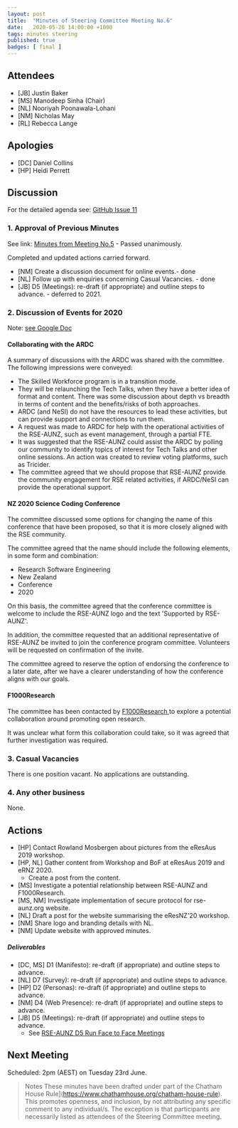 ```yaml
---
layout: post
title:  "Minutes of Steering Committee Meeting No.6"
date:   2020-05-26 14:00:00 +1000
tags: minutes steering
published: true
badges: [ final ]
---
```


## Attendees 
- [JB] Justin Baker
- [MS] Manodeep Sinha  (Chair)
- [NL] Nooriyah Poonawala-Lohani
- [NM] Nicholas May
- [RL] Rebecca Lange

## Apologies
- [DC] Daniel Collins
- [HP] Heidi Perrett

## Discussion
For the detailed agenda see: [GitHub Issue 11](https://github.com/rse-aunz/organisation/issues/11)

### 1. Approval of Previous Minutes
See link: [Minutes from Meeting No.5](/2020/04/28/Minutes-of-SCM-05) - Passed unanimously.

Completed and updated actions carried forward.

- [NM]	Create a discussion document for online events.- done
- [NL]	Follow up with enquiries concerning Casual Vacancies. - done
- [JB]  	D5 (Meetings): re-draft (if appropriate) and outline steps to advance. - deferred to 2021.

### 2. Discussion of Events for 2020

Note: [see Google Doc](https://docs.google.com/document/d/1a-OE1RMwG3LFwzAqQbfoQU8fRR-KShCyA_Pp9F9WVIg)

#### Collaborating with the ARDC

A summary of discussions with the ARDC was shared with the committee. The following impressions were conveyed: 

- The Skilled Workforce program is in a transition mode.
- They will be relaunching the Tech Talks, when they have a better idea of format and content. There was some discussion about depth vs breadth in terms of content and the benefits/risks of both approaches.
- ARDC (and NeSI) do not have the resources to lead these activities, but can provide support and connections to run them.
- A request was made to ARDC for help with the operational activities of the RSE-AUNZ, such as event management, through a partial FTE.
- It was suggested that the RSE-AUNZ could assist the ARDC by polling our community to identify topics of interest for Tech Talks and other online sessions. An action was created to review voting platforms, such as Tricider.
- The committee agreed that we should propose that RSE-AUNZ provide the community engagement for RSE related activities, if ARDC/NeSI can provide the operational support.

#### NZ 2020 Science Coding Conference 

The committee discussed some options for changing the name of this conference that have been proposed, so that it is more closely aligned with the RSE community.

The committee agreed that the name should include the following elements, in some form and combination:

- Research Software Engineering
- New Zealand
- Conference
- 2020

On this basis, the committee agreed that the conference committee is welcome to include the RSE-AUNZ logo and the text 'Supported by RSE-AUNZ'.

In addition, the committee requested that an additional representative of RSE-AUNZ be invited to join the conference program committee. Volunteers will be requested on confirmation of the invite.

The committee agreed to reserve the option of endorsing the conference to a later date, after we have a clearer understanding of how the conference aligns with our goals.

#### F1000Research

The committee has been contacted by [F1000Research ](https://f1000research.com/)to explore a potential collaboration around promoting open research.

It was unclear what form this collaboration could take, so it was agreed that further investigation was required.

### 3. Casual Vacancies
There is one position vacant. No applications are outstanding.

### 4. Any other business

None.

## Actions
- [HP]	Contact Rowland Mosbergen about pictures from the eResAus 2019 workshop.
- [HP, NL]  Gather content from Workshop and BoF at eResAus 2019 and eRNZ 2020.
  - Create a post from the content.
- [MS]	Investigate a potential relationship between RSE-AUNZ and F1000Research.
- [MS, NM]  Investigate implementation of secure protocol for rse-aunz.org website.
- [NL]	Draft a post for the website summarising the eResNZ'20 workshop.
- [NM]	Share logo and branding details with NL.
- [NM]	Update website with approved minutes.

##### Deliverables

- [DC, MS]  	D1 (Manifesto): re-draft (if appropriate) and outline steps to advance.
- [NL]  	D7 (Survey): re-draft (if appropriate) and outline steps to advance.
- [HP]  	D2 (Personas): re-draft (if appropriate) and outline steps to advance.
- [NM] 	D4 (Web Presence): re-draft (if appropriate) and outline steps to advance.
- [JB]  	D5 (Meetings): re-draft (if appropriate) and outline steps to advance.
  - See [RSE-AUNZ D5 Run Face to Face Meetings](https://drive.google.com/open?id=1UVCYK9AhfJLTqavvTdWCkgB_yjkaUu8qUYqrElijolc)

## Next Meeting
Scheduled: 2pm (AEST) on Tuesday 23rd June.

> Notes
> These minutes have been drafted under part of the Chatham House Rule](https://www.chathamhouse.org/chatham-house-rule). This promotes openness, and inclusion, by not attributing any specific 
> comment to any individual/s. The exception is that participants are necessarily listed as attendees of the Steering Committee meeting.
